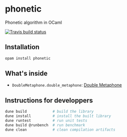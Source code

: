 # phonetic

Phonetic algorithm in OCaml

[![Travis build status](https://travis-ci.org/geneweb/phonetic.svg?branch=master)](https://travis-ci.org/geneweb/phonetic)

## Installation

```bash
opam install phonetic
```

## What's inside

- `DoubleMetaphone.double_metaphone`:
  [Double Metaphone](https://en.wikipedia.org/wiki/Metaphone#Double_Metaphone)

## Instructions for developpers

```bash
dune build            # build the library
dune install          # install the built library
dune runtest          # run unit tests
dune build @runbench  # run benchmark
dune clean            # clean compilation artifacts
```
